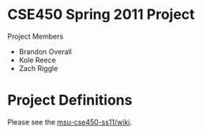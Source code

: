 # CSE450 Spring 2011 Project

Project Members

- Brandon Overall
- Kole Reece
- Zach Riggle

# Project Definitions

Please see the [msu-cse450-ss11/wiki](wiki).

 

